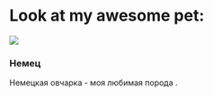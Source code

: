 <!DOCTYPE HTML>
<html>
 <body>
  <h1>Look at my awesome pet:</h1>
  <img class="picture"  src="https://litbro.ru/wp-content/uploads/2019/07/Uhod-za-nemetskoj-ovcharkoj-10.jpg">
  <div name="about">
      <h3 id="pet-name">Немец</h3>
                <p data-type="description">Немецкая овчарка - моя любимая  порода .</p>

  </div>
 </body>
</html>
